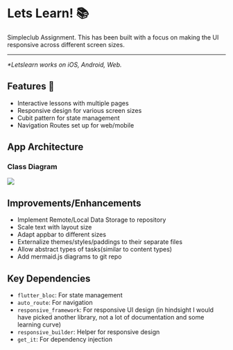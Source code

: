 # Lets Learn! 📚

Simpleclub Assignment. This has been built with a focus on making the UI responsive across different screen sizes.

---

_\*Letslearn works on iOS, Android, Web._

## Features 🚀

- Interactive lessons with multiple pages
- Responsive design for various screen sizes
- Cubit pattern for state management
- Navigation Routes set up for web/mobile

## App Architecture


### Class Diagram
[![](https://mermaid.ink/img/pako:eNqdVMFuwjAM_ZUoxw0Ou1ao0rRdkJg2CXbLxUq8EtEmXeJqQ4x_XxrawdqAEDk0if2ebT272XFpFfKMyxK8f9ZQOKiEYWFFC1ug99aw3cHWrvslOW0KptXYRppKHJsVeul0TdqaE-dCe5odEDkjKPzQ9wYF5qwO35FrBX7Tkvymc-2FOS27pd5adEzwZKvaGjSUM9kf06n-kKl8tK0TekhrKBAuljLIssJvupwpLT0FXjLgvAoSXYwoYdixXsSW-u7KdKGhJ9cq_9mgTw3Fa0ycMxt3f25mpHUOJT0a_4VurtLtOcS6ehbGcnV_gOAPgrO76TScKjDbcIlDlsVugu7LPA-PygzhMUYCfOzMkHH0zH4C4_9gZCxc0ag0dtDzATjWlyilUzBja_B8wit0FWgV3oyoqeC0xgoFz8JRgdsILsw-4KAhu9wayTNyDU64s02x7i9NrYCwe2949gGlD1ZUmqx76V6kdtv_An8GbnY?type=png)](https://mermaid.live/edit#pako:eNqdVMFuwjAM_ZUoxw0Ou1ao0rRdkJg2CXbLxUq8EtEmXeJqQ4x_XxrawdqAEDk0if2ebT272XFpFfKMyxK8f9ZQOKiEYWFFC1ug99aw3cHWrvslOW0KptXYRppKHJsVeul0TdqaE-dCe5odEDkjKPzQ9wYF5qwO35FrBX7Tkvymc-2FOS27pd5adEzwZKvaGjSUM9kf06n-kKl8tK0TekhrKBAuljLIssJvupwpLT0FXjLgvAoSXYwoYdixXsSW-u7KdKGhJ9cq_9mgTw3Fa0ycMxt3f25mpHUOJT0a_4VurtLtOcS6ehbGcnV_gOAPgrO76TScKjDbcIlDlsVugu7LPA-PygzhMUYCfOzMkHH0zH4C4_9gZCxc0ag0dtDzATjWlyilUzBja_B8wit0FWgV3oyoqeC0xgoFz8JRgdsILsw-4KAhu9wayTNyDU64s02x7i9NrYCwe2949gGlD1ZUmqx76V6kdtv_An8GbnY)

## Improvements/Enhancements

- Implement Remote/Local Data Storage to repository
- Scale text with layout size
- Adapt appbar to different sizes
- Externalize themes/styles/paddings to their separate files
- Allow abstract types of tasks(similar to content types) 
- Add mermaid.js diagrams to git repo

## Key Dependencies

- `flutter_bloc`: For state management
- `auto_route`: For navigation
- `responsive_framework`: For responsive UI design (in hindsight I would have picked another library, not a lot of
  documentation and some learning curve)
- `responsive_builder`: Helper for responsive design
- `get_it`: For dependency injection